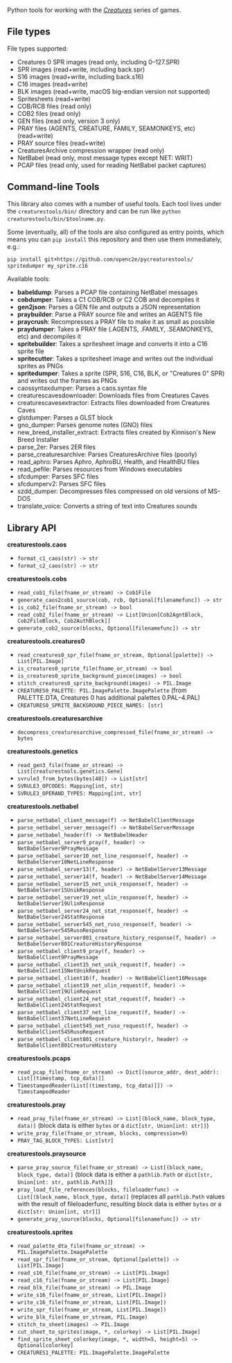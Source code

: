 Python tools for working with the [_Creatures_](https://creatures.wiki/) series of games.

## File types

File types supported:
- Creatures 0 SPR images (read only, including 0–127.SPR)
- SPR images (read+write, including back.spr)
- S16 images (read+write, including back.s16)
- C16 images (read+write)
- BLK images (read+write, macOS big-endian version not supported)
- Spritesheets (read+write)
- COB/RCB files (read only)
- COB2 files (read only)
- GEN files (read only, version 3 only)
- PRAY files (AGENTS, CREATURE, FAMILY, SEAMONKEYS, etc) (read+write)
- PRAY source files (read+write)
- CreaturesArchive compression wrapper (read only)
- NetBabel (read only, most message types except NET: WRIT)
- PCAP files (read only, used for reading NetBabel packet captures)

## Command-line Tools

This library also comes with a number of useful tools. Each tool lives under
the `creaturestools/bin/` directory and can be run like `python creaturestools/bin/$toolname.py`.

Some (eventually, all) of the tools are also configured as entry points, which
means you can `pip install` this repository and then use them immediately, e.g.:

```bash
pip install git+https://github.com/openc2e/pycreaturestools/
spritedumper my_sprite.c16
```

Available tools:
- **babeldump**: Parses a PCAP file containing NetBabel messages
- **cobdumper**: Takes a C1 COB/RCB or C2 COB and decompiles it
- **gen2json**: Parses a GEN file and outputs a JSON representation
- **praybuilder**: Parse a PRAY source file and writes an AGENTS file
- **praycrush**: Recompresses a PRAY file to make it as small as possible
- **praydumper**: Takes a PRAY file (.AGENTS, .FAMILY, .SEAMONKEYS, etc) and decompiles it
- **spritebuilder**: Takes a spritesheet image and converts it into a C16 sprite file
- **spritecutter**: Takes a spritesheet image and writes out the individual sprites as PNGs
- **spritedumper**: Takes a sprite (SPR, S16, C16, BLK, or "Creatures 0" SPR) and writes out the frames as PNGs
- caossyntaxdumper: Parses a caos.syntax file
- creaturescavesdownloader: Downloads files from Creatures Caves
- creaturescavesextractor: Extracts files downloaded from Creatures Caves
- glstdumper: Parses a GLST block
- gno_dumper: Parses genome notes (GNO) files
- new_breed_installer_extract: Extracts files created by Kinnison's New Breed Installer
- parse_2er: Parses 2ER files
- parse_creaturesarchive: Parses CreaturesArchive files (poorly)
- read_aphro: Parses Aphro, AphroBU, Health, and HealthBU files
- read_pefile: Parses resources from Windows executables
- sfcdumper: Parses SFC files
- sfcdumperv2: Parses SFC files
- szdd_dumper: Decompresses files compressed on old versions of MS-DOS
- translate_voice: Converts a string of text into Creatures sounds

## Library API

**creaturestools.caos**
- `format_c1_caos(str) -> str`
- `format_c2_caos(str) -> str`

**creaturestools.cobs**
- `read_cob1_file(fname_or_stream) -> Cob1File`
- `generate_caos2cob1_source(cob, rcb, Optional[filenamefunc]) -> str`
- `is_cob2_file(fname_or_stream) -> bool`
- `read_cob2_file(fname_or_stream) -> List[Union[Cob2AgntBlock, Cob2FileBlock, Cob2AuthBlock]]`
- `generate_cob2_source(blocks, Optional[filenamefunc]) -> str`

**creaturestools.creatures0**
- `read_creatures0_spr_file(fname_or_stream, Optional[palette]) -> List[PIL.Image]`
- `is_creatures0_sprite_file(fname_or_stream) -> bool`
- `is_creatures0_sprite_background_piece(images) -> bool`
- `stitch_creatures0_sprite_background(images) -> PIL.Image`
- `CREATURES0_PALETTE: PIL.ImagePalette.ImagePalette` (from PALETTE.DTA, Creatures 0 has additional palettes 0.PAL–4.PAL)
- `CREATURES0_SPRITE_BACKGROUND_PIECE_NAMES: [str]`

**creaturestools.creaturesarchive**
- `decompress_creaturesarchive_compressed_file(fname_or_stream) -> bytes`

**creaturestools.genetics**
- `read_gen3_file(fname_or_stream) -> List[creaturestools.genetics.Gene]`
- `svrule3_from_bytes(bytes[48]) -> List[str]`
- `SVRULE3_OPCODES: Mapping[int, str]`
- `SVRULE3_OPERAND_TYPES: Mapping[int, str]`

**creaturestools.netbabel**
- `parse_netbabel_client_message(f) -> NetBabelClientMessage`
- `parse_netbabel_server_message(f) -> NetBabelServerMessage`
- `parse_netbabel_header(f) -> NetBabelHeader`
- `parse_netbabel_server9_pray(f, header) -> NetBabelServer9PrayMessage`
- `parse_netbabel_server10_net_line_response(f, header) -> NetBabelServer10NetLineResponse`
- `parse_netbabel_server13(f, header) -> NetBabelServer13Message`
- `parse_netbabel_server14(f, header) -> NetBabelServer14Message`
- `parse_netbabel_server15_net_unik_response(f, header) -> NetBabelServer15UnikResponse`
- `parse_netbabel_server19_net_ulin_response(f, header) -> NetBabelServer19UlinResponse`
- `parse_netbabel_server24_net_stat_response(f, header) -> NetBabelServer24StatResponse`
- `parse_netbabel_server545_net_ruso_response(f, header) -> NetBabelServer545RusoResponse`
- `parse_netbabel_server801_creature_history_response(f, header) -> NetBabelServer801CreatureHistoryResponse`
- `parse_netbabel_client9_pray(f, header) -> NetBabelClient9PrayMessage`
- `parse_netbabel_client15_net_unik_request(f, header) -> NetBabelClient15NetUnikRequest`
- `parse_netbabel_client16(f, header) -> NetBabelClient16Message`
- `parse_netbabel_client19_net_ulin_request(f, header) -> NetBabelClient19UlinRequest`
- `parse_netbabel_client24_net_stat_request(f, header) -> NetBabelClient24StatRequest`
- `parse_netbabel_client37_net_line_request(f, header) -> NetBabelClient37NetLineRequest`
- `parse_netbabel_client545_net_ruso_request(f, header) -> NetBabelClient545RusoRequest`
- `parse_netbabel_client801_creature_history(r, header) -> NetBabelClient801CreatureHistory`

**creaturestools.pcaps**
- `read_pcap_file(fname_or_stream) -> Dict[(source_addr, dest_addr): List[(timestamp, tcp_data)]]`
- `TimestampedReader(List[(timestamp, tcp_data)]]) -> TimestampedReader`

**creaturestools.pray**
- `read_pray_file(fname_or_stream) -> List[(block_name, block_type, data)]` (block data is either `bytes` or a `dict[str, Union[int: str]]`)
- `write_pray_file(fname_or_stream, blocks, compression=9)`
- `PRAY_TAG_BLOCK_TYPES: List[str]`

**creaturestools.praysource**
- `parse_pray_source_file(fname_or_stream) -> List[(block_name, block_type, data)]` (block data is either a `pathlib.Path` or `dict[str, Union[int: str, pathlib.Path]]`)
- `pray_load_file_references(blocks, fileloaderfunc) -> List[(block_name, block_type, data)]` (replaces all `pathlib.Path` values with the result of fileloaderfunc, resulting block data is either `bytes` or a `dict[str: Union[int, str]]`)
- `generate_pray_source(blocks, Optional[filenamefunc]) -> str`

**creaturestools.sprites**
- `read_palette_dta_file(fname_or_stream) -> PIL.ImagePalette.ImagePalette`
- `read_spr_file(fname_or_stream, Optional[palette]) -> List[PIL.Image]`
- `read_s16_file(fname_or_stream) -> List[PIL.Image]`
- `read_c16_file(fname_or_stream) -> List[PIL.Image]`
- `read_blk_file(fname_or_stream) -> PIL.Image`
- `write_s16_file(fname_or_stream, List[PIL.Image])`
- `write_c16_file(fname_or_stream, List[PIL.Image])`
- `write_spr_file(fname_or_stream, List[PIL.Image])`
- `write_blk_file(fname_or_stream, PIL.Image)`
- `stitch_to_sheet(images) -> PIL.Image`
- `cut_sheet_to_sprites(image, *, colorkey) -> List[PIL.Image]`
- `find_sprite_sheet_colorkey(image, *, width=5, height=5) -> Optional[colorkey]`
- `CREATURES1_PALETTE: PIL.ImagePalette.ImagePalette`